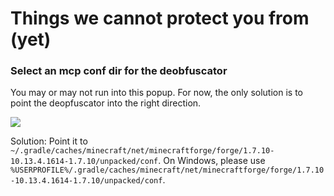 # Things we cannot protect you from (yet)

### Select an mcp conf dir for the deobfuscator

You may or may not run into this popup. For now, the only solution is to point the deopfuscator into the right direction.

![](http://i.imgur.com/gzBMLrr.png)

Solution: Point it to `~/.gradle/caches/minecraft/net/minecraftforge/forge/1.7.10-10.13.4.1614-1.7.10/unpacked/conf`. On Windows, please use `%USERPROFILE%/.gradle/caches/minecraft/net/minecraftforge/forge/1.7.10-10.13.4.1614-1.7.10/unpacked/conf`.
